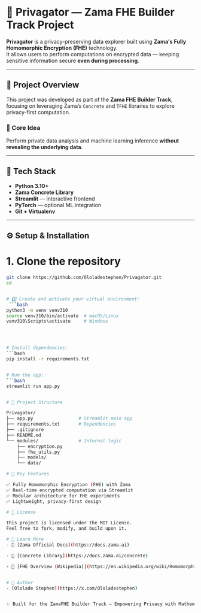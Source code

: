 # 🧠 Privagator — Zama FHE Builder Track Project

**Privagator** is a privacy-preserving data explorer built using **Zama's Fully Homomorphic Encryption (FHE)** technology.  
It allows users to perform computations on encrypted data — keeping sensitive information secure **even during processing**.

---

## 🚀 Project Overview

This project was developed as part of the **Zama FHE Builder Track**, focusing on leveraging Zama’s `Concrete` and `TFHE` libraries to explore privacy-first computation.

### 🔐 Core Idea
Perform private data analysis and machine learning inference **without revealing the underlying data**.

---

## 🧩 Tech Stack
- **Python 3.10+**
- **Zama Concrete Library**
- **Streamlit** — interactive frontend
- **PyTorch** — optional ML integration
- **Git + Virtualenv**

---

## ⚙️ Setup & Installation

# 1. Clone the repository
```bash
git clone https://github.com/Ololadestephen/Privagator.git
cd  


# 2️⃣ Create and activate your virtual environment:
 ```bash
python3 -m venv venv310
source venv310/bin/activate  # macOS/Linux
venv310\Scripts\activate     # Windows




# Install dependencies:
```bash
pip install -r requirements.txt


# Run the app:
```bash
streamlit run app.py


# 📂 Project Structure

Privagator/
├── app.py                 # Streamlit main app
├── requirements.txt       # Dependencies
├── .gitignore
├── README.md
└── modules/               # Internal logic
    ├── encryption.py
    ├── fhe_utils.py
    ├── models/
    └── data/

# 🧠 Key Features

✅ Fully Homomorphic Encryption (FHE) with Zama
✅ Real-time encrypted computation via Streamlit
✅ Modular architecture for FHE experiments
✅ Lightweight, privacy-first design

# 🧾 License

This project is licensed under the MIT License.
Feel free to fork, modify, and build upon it.

# 💬 Learn More
- 🔗 [Zama Official Docs](https://docs.zama.ai)

- 🔗 [Concrete Library](https://docs.zama.ai/concrete)

- 🔗 [FHE Overview (Wikipedia)](https://en.wikipedia.org/wiki/Homomorphic_encryption)


# 👤 Author
- [Ololade Stephen](https://x.com/Ololadestephen)


✨ Built for the ZamaFHE Builder Track — Empowering Privacy with Mathematics.